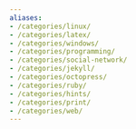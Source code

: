 ```yaml
---
aliases:
- /categories/linux/
- /categories/latex/
- /categories/windows/
- /categories/programming/
- /categories/social-network/
- /categories/jekyll/
- /categories/octopress/
- /categories/ruby/
- /categories/hints/
- /categories/print/
- /categories/web/
---
```

